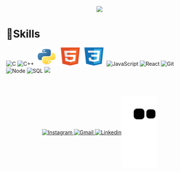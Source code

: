 <div align="center">
  <img src="https://user-images.githubusercontent.com/88464195/184963512-263d519c-232d-482c-a803-f371ba54ccfa.png"></img>
</div>
<h1>🚀Skills</h1>
<div style="display: inline_block">
    <div>
      <img alt="C" height="50" width="60" src="https://cdn.jsdelivr.net/gh/devicons/devicon/icons/c/c-original.svg">
      <img alt="C++" height="50" width="60" src="https://cdn.jsdelivr.net/gh/devicons/devicon/icons/cplusplus/cplusplus-plain.svg">
      <img alt="Python" height="50" width="60" src="https://raw.githubusercontent.com/devicons/devicon/master/icons/python/python-original.svg">
      <img alt="HTML" height="50" width="60" src="https://raw.githubusercontent.com/devicons/devicon/master/icons/html5/html5-original.svg">
      <img alt="CSS" height="50" width="60" src="https://raw.githubusercontent.com/devicons/devicon/master/icons/css3/css3-original.svg">
      <img alt="JavaScript" height="50" width="60" src="https://cdn.jsdelivr.net/gh/devicons/devicon/icons/javascript/javascript-plain.svg" />
      <img alt="React" height="50" width="60" src="https://cdn.jsdelivr.net/gh/devicons/devicon/icons/react/react-original.svg" />
      <img alt="Git" height="50" width="60" src="https://cdn.jsdelivr.net/gh/devicons/devicon/icons/git/git-original.svg" />
      <img alt="Node" height="50" width="60" src="https://cdn.jsdelivr.net/gh/devicons/devicon/icons/nodejs/nodejs-original.svg" />
      <img alt="SQL" height="50" width="60" src="https://cdn.jsdelivr.net/gh/devicons/devicon/icons/mysql/mysql-original.svg" />
      <img height="250" src="https://user-images.githubusercontent.com/88464195/198908213-33013169-f6e6-4a9e-8d12-d05abf4f17cc.gif"></img>
    </div>
  </div>
</div>

##

<br>

<div style="display:flex; justify-content:center; align-items:center; width: 100%">
  <div align="center">
    <a href="https://www.instagram.com/jacksonm.f/" target="_blank">
      <img alt="Instagram" src="https://img.shields.io/badge/-Instagram-%23E4405F?style=for-the-badge&logo=instagram&logoColor=white" target="_blank">
    </a>
    <a href = "mailto: jacksonzitap.mc@gmail.com"  target="_blank">
      <img alt="Gmail" src="https://img.shields.io/badge/Gmail-D14836?style=for-the-badge&logo=gmail&logoColor=white" target="_blank">
    </a>
    <a href="https://www.linkedin.com/in/jackson-marcelino-de-freitas-900a18209/" target="_blank">
      <img alt="Linkedin" src="https://img.shields.io/badge/LinkedIn-0077B5?style=for-the-badge&logo=linkedin&logoColor=white" target="_blank">
    </a>
</div>

##

  ![Snake animation](https://github.com/jacksonMarcelinoFreitas/jacksonMarcelinoFreitas/blob/output/github-contribution-grid-snake.svg)
</div>

